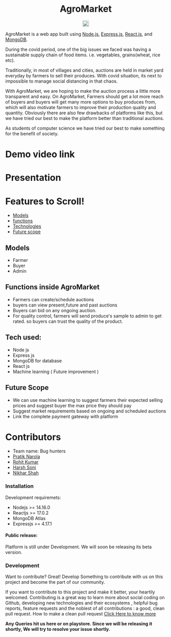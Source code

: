 <h1 align="center">AgroMarket</h1>
<p align="center">
<a href="https://hack36.com"> <img src="http://bit.ly/BuiltAtHack36" height=20px> </a></p>
 

AgroMarket is a web app built using <a href="https://nodejs.org/en/docs/">Node.js</a>, <a href="https://expressjs.com/"> Express.js</a>, <a href="https://reactjs.org/"> React.js</a>, and <a href="https://www.mongodb.com/"> MongoDB</a>. 

During the covid period, one of the big issues we faced was having a sustainable supply chain of food items. i.e. vegetables, grains(wheat, rice etc). 

Traditionally, in most of villages and cities, auctions are held in market yard everyday by farmers to sell their produces. With covid situation, its next to impossible to manage social distancing in that chaos. 

With AgroMarket, we are hoping to make the auction process a little more transparent and easy. 
On AgroMarket, Farmers should get a lot more reach of buyers and buyers will get many more options to buy produces from, which will also motivate farmers to improve their production quality and quantity. 
Obviously there are also few drawbacks of platforms like this, but we have tried our best to make the platform better than traditional auctions. 

As students of computer science we have tried our best to make something for the benefit of society.

# Demo video link

# Presentation


# Features to Scroll!
 
* [Models](https://github.com/Pratiknarola/AgroMarket/blob/master/README.md#L28)
* [functions](https://github.com/Pratiknarola/AgroMarket/blob/master/README.md#L36)
* [Technologies](https://github.com/Pratiknarola/AgroMarket/blob/master/README.md#L44)
* [Future scope](https://github.com/Pratiknarola/AgroMarket/blob/master/README.md#L52)




## Models
* Farmer
* Buyer
* Admin




## Functions inside AgroMarket

* Farmers can create/schedule auctions 
* buyers can view present,future and past auctions
* Buyers can bid on any ongoing auction. 
* For quality control, farmers will send produce's sample to admin to get rated. so buyers can trust the quality of the product. 


## Tech used:
* Node js 
* Express js
* MongoDB for database
* React js 
* Machine learning ( Future improvement ) 

## Future Scope
* We can use machine learning to suggest farmers their expected selling prices and suggest buyer the max price they should pay
* Suggest market requirements based on ongoing and scheduled auctions
* Link  the complete payment gateway with platform 



# Contributors

* Team name: Bug hunters
* [Pratik Narola](https://github.com/Pratiknarola)
* [Rohit Kumar](https://github.com/Rohit323615)
* [Harsh Soni](https://github.com/meliodas-0)
* [Nikhar Shah](https://github.com/ukkin)

### Installation

Development requiremets: 
* Nodejs >= 14.16.0
* Reactjs >= 17.0.2
* MongoDB Atlas
* Expressjs >= 4.17.1

#### Public release:
Platform is still under Development. We will soon be releasing its beta version.





### Development

Want to contribute? Great!
Develop Something to contribute with us on this project and become the part of our community.

If you want to contribute to this project and make it better, your heartily welcomed. Contributing is a great way to learn more about social coding on Github, developing new technologies and their ecosystems , helpful bug reports, feature requests and the noblest of all contributions : a good, clean pull request.
How to make a clean pull request
<a href="https://github.com/firstcontributions/first-contributions">Click Here to know more</a>




**Any Queries hit us here or on playstore. Since we will be releasing it shortly, We will try to resolve your issue shortly.**
